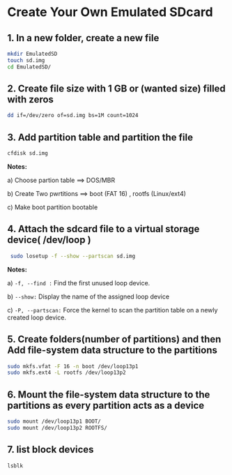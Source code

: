 # Create Your Own Emulated SDcard

## 1. In a new folder, create a new file
```bash
mkdir EmulatedSD
touch sd.img
cd EmulatedSD/
```

## 2. Create file size with 1 GB or (wanted size) filled with zeros
```bash
dd if=/dev/zero of=sd.img bs=1M count=1024
```

## 3. Add partition table and partition the file 
```bash
cfdisk sd.img
```
**Notes:** 

  a) Choose partion table ==> DOS/MBR
  
  b) Create Two pwrtitions ==> boot (FAT 16) , rootfs (Linux/ext4)
  
  c) Make boot partition bootable

 ## 4. Attach the sdcard file to a virtual storage device( /dev/loop )
```bash
 sudo losetup -f --show --partscan sd.img
```
**Notes:** 

  a) `-f, --find :` Find  the first unused loop device.
  
  b) `--show:` Display the name of the assigned loop device
  
  c) `-P, --partscan:` Force the kernel to scan the partition table on a newly created loop device.

## 5. Create folders(number of partitions) and then Add file-system data structure to the partitions
```bash
sudo mkfs.vfat -F 16 -n boot /dev/loop13p1
sudo mkfs.ext4 -L rootfs /dev/loop13p2
```
## 6. Mount the file-system data structure to the partitions as every partition acts as a device
```bash
sudo mount /dev/loop13p1 BOOT/
sudo mount /dev/loop13p2 ROOTFS/
```
## 7. list block devices
```bash
lsblk 
```












  
